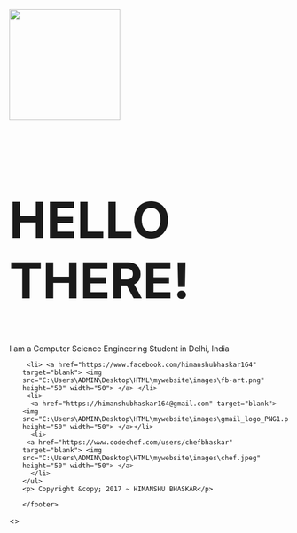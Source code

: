<!DOCTYPE html>
<html>
<head>
	<link rel="stylesheet" type="text/css" href="C:\Users\ADMIN\Desktop\HTML\styles.css">
	<title>
		HIMANSHU BHASKAR
	</title>
</head>
<body class="showcase">
	<br>
	<br>
	<br>
	<img src="E:\moto g2 17\photos\B612_20170220_195749.jpg" height="200" width="200">
	<br>
	<div class="container">
    <h1 style="font-size: 90px"> HELLO THERE!</h1>
    <p>
      I am a Computer Science Engineering Student in Delhi, India</p>
    <footer>
    <ul>

     <li> <a href="https://www.facebook.com/himanshubhaskar164" target="blank"> <img src="C:\Users\ADMIN\Desktop\HTML\mywebsite\images\fb-art.png" height="50" width="50"> </a> </li>
     <li>
      <a href="https://himanshubhaskar164@gmail.com" target="blank"> <img src="C:\Users\ADMIN\Desktop\HTML\mywebsite\images\gmail_logo_PNG1.png" height="50" width="50"> </a></li>
      <li>
     <a href="https://www.codechef.com/users/chefbhaskar" target="blank"> <img src="C:\Users\ADMIN\Desktop\HTML\mywebsite\images\chef.jpeg" height="50" width="50"> </a>
      </li>
    </ul>
    <p> Copyright &copy; 2017 ~ HIMANSHU BHASKAR</p>

    </footer>
</div>
</body>

</html>
<>
